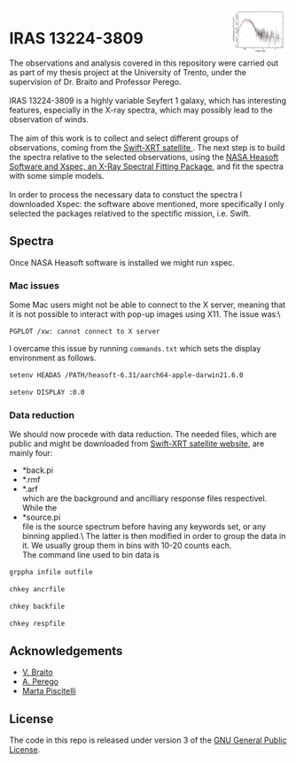 <img align="right" width=20% src="logo.gif" />


# IRAS 13224-3809
The observations and analysis covered in this repository were carried out as part of my thesis project at the University of Trento, under the supervision of Dr. Braito and Professor Perego.\
\
IRAS 13224-3809 is a highly variable Seyfert 1 galaxy, which has interesting features, especially in the X-ray spectra, which may possibly lead to the observation of winds.\
\
The aim of this work is to collect and select different groups of observations, coming from the [Swift-XRT satellite ](https://www.swift.ac.uk/user_objects/). The next step is to build the spectra relative to the selected observations, using the [NASA Heasoft Software and Xspec, an X-Ray Spectral Fitting Package](https://heasarc.gsfc.nasa.gov/docs/software/lheasoft/download.html),  and fit the spectra with some simple models.
\
\
In order to process the necessary data to constuct the spectra I downloaded Xspec: the software above mentioned, more specifically I only selected the packages relatived to the spectific mission, i.e. Swift.





## Spectra
Once NASA Heasoft software is installed we might run xspec. 
### Mac issues
Some Mac users might not be able to connect to the X server, meaning that it is not possible to interact with pop-up images using X11.
The issue was:\
```bash
PGPLOT /xw: cannot connect to X server
```
I overcame this issue by running `commands.txt` which sets the display environment as follows.
```bash
setenv HEADAS /PATH/heasoft-6.31/aarch64-apple-darwin21.6.0
```
```bash
setenv DISPLAY :0.0
```

### Data reduction

We should now procede with data reduction. The needed files, which are public and might be downloaded from [Swift-XRT satellite website](https://www.swift.ac.uk/user_objects/), are mainly four:
- *back.pi
- *.rmf 
- *.arf\
which are the background and ancilliary response files respectivel.\
While the
- *source.pi\
file is the source spectrum before having any keywords set, or any binning applied.\\
The latter is then modified in order to group the data in it. We usually group them in bins with 10-20 counts each.\
The command line used to bin data is 
```bash
grppha infile outfile
```

```bash
chkey ancrfile 
```
```bash
chkey backfile 
```
```bash
chkey respfile 
```


## Acknowledgements
- [V. Braito](https://www.researchgate.net/scientific-contributions/Valentina-Braito-2006816678) 
- [A. Perego](http://www.albinoperego.eu)
- [Marta Piscitelli](https://github.com/martapisci/martapisci)

## License
The code in this repo is released under version 3 of the [GNU General Public License](https://www.gnu.org/licenses/gpl-3.0.html).



